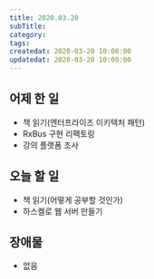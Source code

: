 ```yaml
---
title: 2020.03.20
subTitle:
category:
tags:
createdat: 2020-03-20 10:00:00
updatedat: 2020-03-20 10:00:00
---
```


## 어제 한 일

* 책 읽기(엔터프라이즈 이키텍처 패턴)
* RxBus 구현 리팩토링
* 강의 플랫폼 조사

## 오늘 할 일

* 책 읽기(어떻게 공부할 것인가)
* 하스켈로 웹 서버 만들기

## 장애물

* 없음

